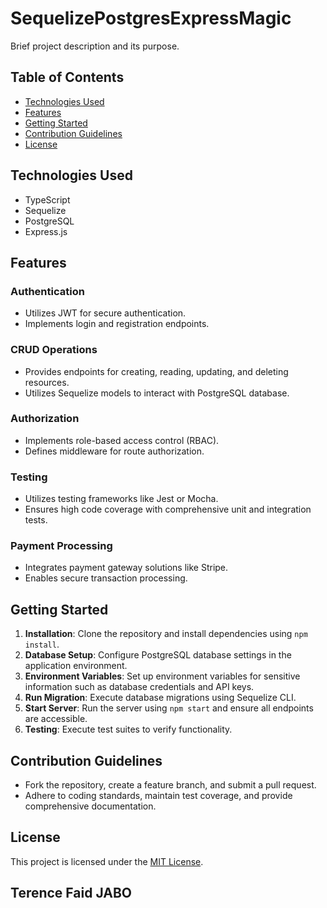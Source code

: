 # SequelizePostgresExpressMagic


Brief project description and its purpose.

## Table of Contents

- [Technologies Used](#technologies-used)
- [Features](#features)
- [Getting Started](#getting-started)
- [Contribution Guidelines](#contribution-guidelines)
- [License](#license)

## Technologies Used

- TypeScript
- Sequelize
- PostgreSQL
- Express.js

## Features

### Authentication

- Utilizes JWT for secure authentication.
- Implements login and registration endpoints.

### CRUD Operations

- Provides endpoints for creating, reading, updating, and deleting resources.
- Utilizes Sequelize models to interact with PostgreSQL database.

### Authorization

- Implements role-based access control (RBAC).
- Defines middleware for route authorization.

### Testing

- Utilizes testing frameworks like Jest or Mocha.
- Ensures high code coverage with comprehensive unit and integration tests.

### Payment Processing

- Integrates payment gateway solutions like Stripe.
- Enables secure transaction processing.

## Getting Started

1. **Installation**: Clone the repository and install dependencies using `npm install`.
2. **Database Setup**: Configure PostgreSQL database settings in the application environment.
3. **Environment Variables**: Set up environment variables for sensitive information such as database credentials and API keys.
4. **Run Migration**: Execute database migrations using Sequelize CLI.
5. **Start Server**: Run the server using `npm start` and ensure all endpoints are accessible.
6. **Testing**: Execute test suites to verify functionality.

## Contribution Guidelines

- Fork the repository, create a feature branch, and submit a pull request.
- Adhere to coding standards, maintain test coverage, and provide comprehensive documentation.

## License

This project is licensed under the [MIT License](LICENSE).


## Terence Faid JABO
